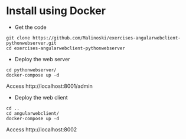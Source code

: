# Install using Docker 

* Get the code
```
git clone https://github.com/Malinoski/exercises-angularwebclient-pythonwebserver.git
cd exercises-angularwebclient-pythonwebserver
```

* Deploy the web server
```
cd pythonwebserver/
docker-compose up -d 
```

Access http://localhost:8001/admin

* Deploy the web client

```
cd ..
cd angularwebclient/
docker-compose up -d
```

Access http://localhost:8002

